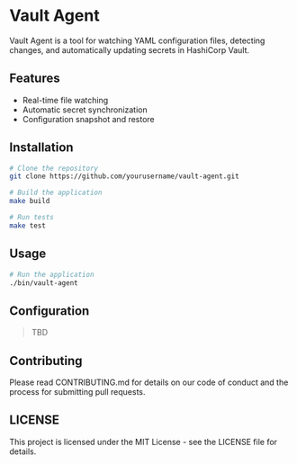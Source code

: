 # Vault Agent

Vault Agent is a tool for watching YAML configuration files, detecting changes, and automatically updating secrets in HashiCorp Vault.

## Features

- Real-time file watching
- Automatic secret synchronization
- Configuration snapshot and restore

## Installation

```bash
# Clone the repository
git clone https://github.com/yourusername/vault-agent.git

# Build the application
make build

# Run tests
make test
```

## Usage

```bash
# Run the application
./bin/vault-agent
```

## Configuration

> TBD

## Contributing

Please read CONTRIBUTING.md for details on our code of conduct and the process for submitting pull requests.

## LICENSE

This project is licensed under the MIT License - see the LICENSE file for details.
